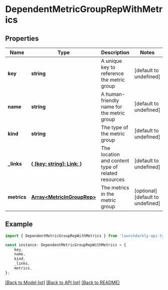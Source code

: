 # DependentMetricGroupRepWithMetrics


## Properties

Name | Type | Description | Notes
------------ | ------------- | ------------- | -------------
**key** | **string** | A unique key to reference the metric group | [default to undefined]
**name** | **string** | A human-friendly name for the metric group | [default to undefined]
**kind** | **string** | The type of the metric group | [default to undefined]
**_links** | [**{ [key: string]: Link; }**](Link.md) | The location and content type of related resources | [default to undefined]
**metrics** | [**Array&lt;MetricInGroupRep&gt;**](MetricInGroupRep.md) | The metrics in the metric group | [optional] [default to undefined]

## Example

```typescript
import { DependentMetricGroupRepWithMetrics } from 'launchdarkly-api-typescript';

const instance: DependentMetricGroupRepWithMetrics = {
    key,
    name,
    kind,
    _links,
    metrics,
};
```

[[Back to Model list]](../README.md#documentation-for-models) [[Back to API list]](../README.md#documentation-for-api-endpoints) [[Back to README]](../README.md)

